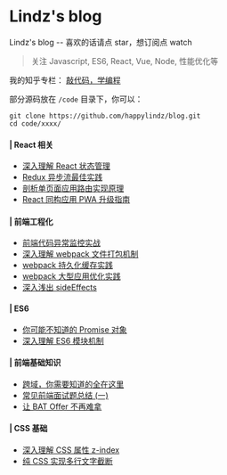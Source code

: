 # Lindz's blog

Lindz's blog -- 喜欢的话请点 star，想订阅点 watch

> 关注 Javascript, ES6, React, Vue, Node, 性能优化等

我的知乎专栏： [敲代码，学编程](https://zhuanlan.zhihu.com/learncoding)

部分源码放在 ```/code``` 目录下，你可以：

```
git clone https://github.com/happylindz/blog.git
cd code/xxxx/
```

#### | React 相关

* [深入理解 React 状态管理](https://github.com/happylindz/react-state-management-tutorial)
* [Redux 异步流最佳实践](https://github.com/happylindz/blog/issues/2)
* [剖析单页面应用路由实现原理](https://github.com/happylindz/blog/issues/4)
* [React 同构应用 PWA 升级指南](https://github.com/happylindz/blog/issues/14)

#### | 前端工程化

* [前端代码异常监控实战](https://github.com/happylindz/blog/issues/5)
* [深入理解 webpack 文件打包机制](https://github.com/happylindz/blog/issues/6)
* [webpack 持久化缓存实践](https://github.com/happylindz/blog/issues/7)
* [webpack 大型应用优化实践](https://github.com/happylindz/blog/issues/8)
* [深入浅出 sideEffects](https://github.com/happylindz/blog/issues/15)

#### | ES6 

* [你可能不知道的 Promise 对象](https://github.com/happylindz/blog/issues/1)
* [深入理解 ES6 模块机制](https://github.com/happylindz/blog/issues/10)

#### | 前端基础知识

* [跨域，你需要知道的全在这里](https://github.com/happylindz/blog/issues/3)
* [常见前端面试题总结 (一)](https://github.com/happylindz/blog/issues/9)
* [让 BAT Offer 不再难拿](https://github.com/happylindz/blog/issues/13)

#### | CSS 基础

* [深入理解 CSS 属性 z-index](https://github.com/happylindz/blog/issues/11)
* [纯 CSS 实现多行文字截断](https://github.com/happylindz/blog/issues/12)

